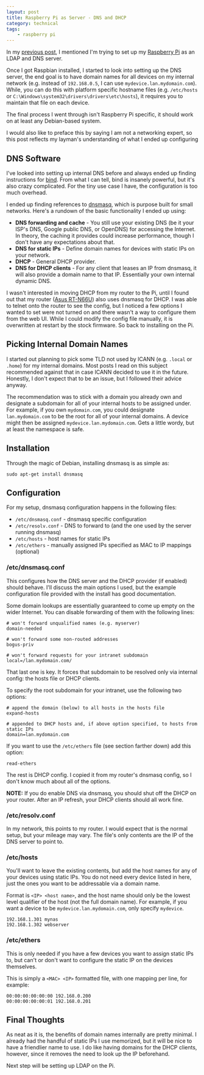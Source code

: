 ```yaml
---
layout: post
title: Raspberry Pi as Server - DNS and DHCP
category: technical
tags:
    - raspberry pi
---
```

In my [previous post](http://www.andrewoberstar.com/blog/2012/12/30/raspberry-pi-as-ldap-and-dns-introduction), I mentioned I'm trying to set up my [Raspberry Pi](http://www.raspberrypi.org/) as an LDAP and DNS server.

Once I got Raspbian installed, I started to look into setting up the DNS server, the end goal is to have domain names for all devices on my internal network (e.g. instead of `192.168.0.5`, I can use `mydevice.lan.mydomain.com`). While, you can do this with platform specific hostname files (e.g. `/etc/hosts` or `C:\Windows\system32\drivers\drivers\etc\hosts`), it requires you to maintain that file on each device.

The final process I went through isn't Raspberry Pi specific, it should work on at least any Debian-based system.

I would also like to preface this by saying I am not a networking expert, so this post reflects my layman's understanding of what I ended up configuring

## DNS Software

I've looked into setting up internal DNS before and always ended up finding instructions for [bind](https://www.isc.org/software/bind). From what I can tell, bind is insanely powerful, but it's also crazy complicated. For the tiny use case I have, the configuration is too much overhead.

I ended up finding references to [dnsmasq](http://www.thekelleys.org.uk/dnsmasq/doc.html), which is purpose built for small networks. Here's a rundown of the basic functionality I ended up using:

* **DNS forwarding and cache** -  You still use your existing DNS (be it your ISP's DNS, Google public DNS, or OpenDNS) for accessing the Internet. In theory, the caching it provides could increase performance, though I don't have any expectations about that.
* **DNS for static IPs** - Define domain names for devices with static IPs on your network.
* **DHCP** - General DHCP provider.
* **DNS for DHCP clients** - For any client that leases an IP from dnsmasq, it will also provide a domain name to that IP. Essentially your own internal dynamic DNS.

I wasn't interested in moving DHCP from my router to the Pi, until I found out that my router ([Asus RT-N66U](http://www.asus.com/Networks/Wireless_Routers/RTN66U/)) also uses dnsmasq for DHCP. I was able to telnet onto the router to see the config, but I noticed a few options I wanted to set were not turned on and there wasn't a way to configure them from the web UI. While I could modify the config file manually, it is overwritten at restart by the stock firmware. So back to installing on the Pi.

## Picking Internal Domain Names

I started out planning to pick some TLD not used by ICANN (e.g. `.local` or `.home`) for my internal domains. Most posts I read on this subject recommended against that in case ICANN decided to use it in the future. Honestly, I don't expect that to be an issue, but I followed their advice anyway.

The recommendation was to stick with a domain you already own and designate a subdomain for all of your internal hosts to be assigned under. For example, if you own `mydomain.com`, you could designate `lan.mydomain.com` to be the root for all of your internal domains. A device might then be assigned `mydevice.lan.mydomain.com`. Gets a little wordy, but at least the namespace is safe.

## Installation

Through the magic of Debian, installing dnsmasq is as simple as:

    sudo apt-get install dnsmasq

## Configuration

For my setup, dnsmasq configuration happens in the following files:
* `/etc/dnsmasq.conf` - dnsmasq specific configuration
* `/etc/resolv.conf` - DNS to forward to (and the one used by the server running dnsmasq)
* `/etc/hosts` - host names for static IPs
* `/etc/ethers` - manually assigned IPs specified as MAC to IP mappings (optional)

### /etc/dnsmasq.conf

This configures how the DNS server and the DHCP provider (if enabled) should behave. I'll discuss the main options I used, but the example configuration file provided with the install has good documentation.

Some domain lookups are essentially guaranteed to come up empty on the wider Internet. You can disable forwarding of them with the following lines:

    # won't forward unqualified names (e.g. myserver)
    domain-needed

    # won't forward some non-routed addresses
    bogus-priv

    # won't forward requests for your intranet subdomain
    local=/lan.mydomain.com/

That last one is key. It forces that subdomain to be resolved only via internal config: the hosts file or DHCP clients.

To specify the root subdomain for your intranet, use the following two options:

    # append the domain (below) to all hosts in the hosts file
    expand-hosts

    # appended to DHCP hosts and, if above option specified, to hosts from static IPs
    domain=lan.mydomain.com

If you want to use the `/etc/ethers` file (see section farther down) add this option:

    read-ethers

The rest is DHCP config. I copied it from my router's dnsmasq config, so I don't know much about all of the options.

**NOTE:** If you do enable DNS via dnsmasq, you should shut off the DHCP on your router. After an IP refresh, your DHCP clients should all work fine.

### /etc/resolv.conf

In my network, this points to my router. I would expect that is the normal setup, but your mileage may vary. The file's only contents are the IP of the DNS server to point to.

### /etc/hosts

You'll want to leave the existing contents, but add the host names for any of your devices using static IPs. You do not need every device listed in here, just the ones you want to be addressable via a domain name.

Format is `<IP> <host name>`, and the host name should only be the lowest level qualifier of the host (not the full domain name). For example, if you want a device to be `mydevice.lan.mydomain.com`, only specify `mydevice`.

    192.168.1.301 mynas
    192.168.1.302 webserver

### /etc/ethers

This is only needed if you have a few devices you want to assign static IPs to, but can't or don't want to configure the static IP on the devices themselves.

This is simply a `<MAC> <IP>` formatted file, with one mapping per line, for example:

    00:00:00:00:00:00 192.168.0.200
    00:00:00:00:00:01 192.168.0.201

## Final Thoughts

As neat as it is, the benefits of domain names internally are pretty minimal. I already had the handful of static IPs I use memorized, but it will be nice to have a friendlier name to use. I do like having domains for the DHCP clients, however, since it removes the need to look up the IP beforehand.

Next step will be setting up LDAP on the Pi.
